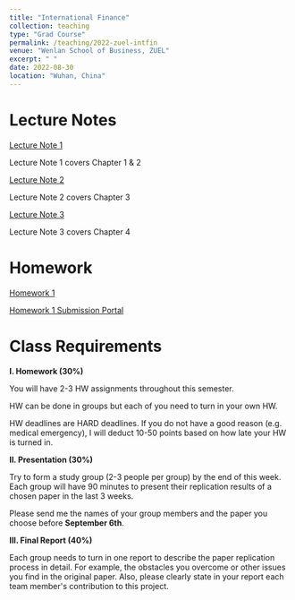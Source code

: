 ```yaml
---
title: "International Finance"
collection: teaching
type: "Grad Course"
permalink: /teaching/2022-zuel-intfin
venue: "Wenlan School of Business, ZUEL"
excerpt: " "
date: 2022-08-30
location: "Wuhan, China"
---
```


# Lecture Notes

[Lecture Note 1](https://github.com/Anonymous-Y/my_website/blob/a255ef9a2c5f1f7e0f1330e4d5529baecb3cda2f/files/ZUEL/international_finance/IntelFin_1.pdf)

Lecture Note 1 covers Chapter 1 & 2

[Lecture Note 2](https://github.com/Anonymous-Y/my_website/blob/19e6658e32e6b94d79e59374c91c9b29335b919e/files/ZUEL/international_finance/slide2.pdf)

Lecture Note 2 covers Chapter 3

[Lecture Note 3](https://github.com/Anonymous-Y/my_website/blob/152c9ff7baba6701acd25b07279910c0f88657a3/files/ZUEL/international_finance/slide3.pdf)

Lecture Note 3 covers Chapter 4

# Homework

[Homework 1](https://github.com/Anonymous-Y/my_website/blob/49bcce60652e80316448f900cd933bfaab18fd61/files/ZUEL/international_finance/International%20Finance%20Homework%201.pdf)

[Homework 1 Submission Portal](https://docs.qq.com/form/page/DU2dIWGJxVUJPckd5)

# Class Requirements

**I. Homework (30%)**

You will have 2-3 HW assignments throughout this semester.

HW can be done in groups but each of you need to turn in your own HW.

HW deadlines are HARD deadlines. If you do not have a good reason (e.g. medical emergency), I will deduct 10-50 points based on how late your HW is turned in.

**II. Presentation (30%)**

Try to form a study group (2-3 people per group) by the end of this week. Each group will have 90 minutes to present their replication results of a chosen paper in the last 3 weeks. 

Please send me the names of your group members and the paper you choose before **September 6th**. 

**III. Final Report (40%)**

Each group needs to turn in one report to describe the paper replication process in detail. For example, the obstacles you overcome or other issues you find in the original paper. Also, please clearly state in your report each team member's contribution to this project.   

